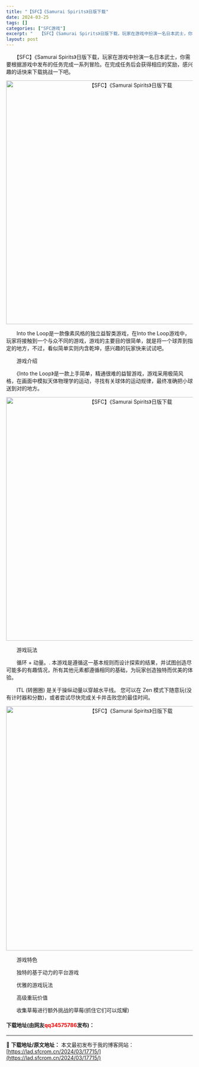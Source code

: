 ```yaml
---
title: "【SFC】《Samurai Spirits》日版下载"
date: 2024-03-25
tags: []
categories: ["SFC游戏"]
excerpt: "　　【SFC】《Samurai Spirits》日版下载，玩家在游戏中扮演一名日本武士，你需要根据游戏中发布的任务完成一系列冒险。在完成任务后会获得相应的奖励，感兴趣的话快来下载挑战一下吧。 　　Into the Loop是一款像素风格的独立益智类游戏，在Into the Loop游戏中，玩家将接触&hellip;"
layout: post
---
```


 <p>　　【SFC】《Samurai Spirits》日版下载，玩家在游戏中扮演一名日本武士，你需要根据游戏中发布的任务完成一系列冒险。在完成任务后会获得相应的奖励，感兴趣的话快来下载挑战一下吧。</p> <p align="center"><img align="" border="0" src="https://lad.sfcrom.cn/wp-content/uploads/2024/03/20240325_6600c9a99782d.png" width="656" alt="【SFC】《Samurai Spirits》日版下载" /></p> <p>　　Into the Loop是一款像素风格的独立益智类游戏，在Into the Loop游戏中，玩家将接触到一个与众不同的游戏，游戏的主要目的很简单，就是将一个球弄到指定的地方，不过，看似简单实则内含乾坤，感兴趣的玩家快来试试吧。</p> <p>　　游戏介绍</p> <p>　　《Into the Loop》是一款上手简单，精通很难的益智游戏，游戏采用极简风格，在画面中模拟天体物理学的运动，寻找有关球体的运动规律，最终准确把小球送到对的地方。</p> <p align="center"><img align="" border="0" src="https://lad.sfcrom.cn/wp-content/uploads/2024/03/20240325_6600c9aa6a396.png" width="656" alt="【SFC】《Samurai Spirits》日版下载" /></p> <p>　　游戏玩法</p> <p>　　循环 + 动量。. 本游戏是遵循这一基本规则而设计探索的结果，并试图创造尽可能多的有趣情况，所有其他元素都遵循相同的基础，为玩家创造独特而优美的体验。</p> <p>　　ITL (转圈圈) 是关于操纵动量以穿越水平线。 您可以在 Zen 模式下随意玩(没有计时器和分数)，或者尝试尽快完成关卡并击败您的最佳时间。</p> <p align="center"><img align="" border="0" src="https://lad.sfcrom.cn/wp-content/uploads/2024/03/20240325_6600c9ab40e31.png" width="658" alt="【SFC】《Samurai Spirits》日版下载" /></p> <p>　　游戏特色</p> <p>　　独特的基于动力的平台游戏</p> <p>　　优雅的游戏玩法</p> <p>　　高级重玩价值</p> <p>　　收集草莓进行额外挑战的草莓(抓住它们可以炫耀)</p> <p><h4>下载地址(由网友<font color="red">qq34575786</font>发布)：</h4></p> 

---
📖 **下载地址/原文地址：** 本文最初发布于我的博客网站：[https://lad.sfcrom.cn/2024/03/17715/](https://lad.sfcrom.cn/2024/03/17715/)
